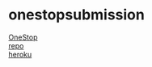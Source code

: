 # onestopsubmission
 <p><a href="https://tierney03.github.io/OneStop/">OneStop</a>
    <br><a href="https://github.com/tierney03/OneStop">repo</a>    
    <br><a href="https://my-note-taker-321.herokuapp.com/">heroku</a>
    </p>
